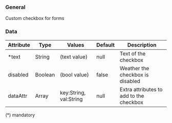 ### General

Custom checkbox for forms

### Data

| Attribute | Type   | Values                     | Default | Description                             |
| --------- | ------ | -------------------------- | ------- | --------------------------------------- |
| \*text    | String | (text value)               | null    | Text of the checkbox                    |
| disabled    | Boolean | (bool value)               | false    | Weather the checkbox is disabled                    |
| dataAttr  | Array  | key:String, val:String     | null    | Extra attributes to add to the checkbox |

(\*) mandatory


